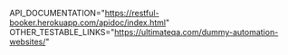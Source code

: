 API_DOCUMENTATION="https://restful-booker.herokuapp.com/apidoc/index.html"
OTHER_TESTABLE_LINKS="https://ultimateqa.com/dummy-automation-websites/"